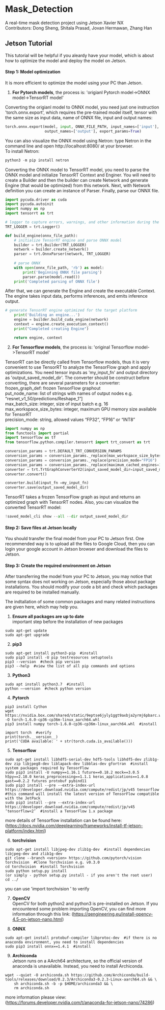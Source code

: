 # Mask_Detection
A real-time mask detection project using Jetson Xavier NX <br>
Contributors: Dong Sheng, Shitala Prasad, Jovan Hermawan, Zhang Han

## Jetson Tutorial
This tutorial will be helpful if you aleardy have your model, which is about how to optimize the model and deploy the model on Jetson.

#### Step 1: Model optimization
It is more efficient to optimize the model using your PC than Jetson.

1. **For Pytorch models**, the process is: 'origianl Pytorch model->ONNX model->TensorRT model'

Converting the origianl model to ONNX model, you need just one instruction 'torch.onnx.export', which requires the pre-trained model itself, tensor with the same size as input data, name of ONNX file, input and output names:
```python
torch.onnx.export(model, input, ONNX_FILE_PATH, input_names=['input'],
                  output_names=['output'], export_params=True)
```
You can also visualize the ONNX model using Netron: type Netron in the command line and open http://localhost:8080/ at your browser. <br>
To install Netron:
```python
python3 -m pip install netron
```
Converting the ONNX model to TensorRT model, you need to parse the ONNX model and initialize TensorRT Context and Enginer. You will need to create a Builder and then the builder can create Network and generate Engine (that would be optimized) from this network. Next, with Network definition you can create an instance of Parser. Finally, parse our ONNX file.
```python
import pycuda.driver as cuda
import pycuda.autoinit
import numpy as np
import tensorrt as trt

# logger to capture errors, warnings, and other information during the build and inference phases
TRT_LOGGER = trt.Logger()

def build_engine(onnx_file_path):
    # initialize TensorRT engine and parse ONNX model
    builder = trt.Builder(TRT_LOGGER)
    network = builder.create_network()
    parser = trt.OnnxParser(network, TRT_LOGGER)
    
    # parse ONNX
    with open(onnx_file_path, 'rb') as model:
        print('Beginning ONNX file parsing')
        parser.parse(model.read())
    print('Completed parsing of ONNX file')
```
After that, we can generate the Engine and create the executable Context. The engine takes input data, performs inferences, and emits inference output.
```Python
# generate TensorRT engine optimized for the target platform
    print('Building an engine...')
    engine = builder.build_cuda_engine(network)
    context = engine.create_execution_context()
    print("Completed creating Engine")

    return engine, context

```

2. **For Tensorflow models**, the process is: 'original Tensorflow model->TensorRT model'

TensorRT can be directly called from Tensorflow models, thus it is very convenient to use TensorRT to analyze the TensorFlow graph and apply optimizations. You need tensor inputs as 'my_input_fn' and output directory as 'output_saved_model_dir'. The converter should be construct before converting, there are several parameters for a converter: <br>
frozen_graph_def: frozen TensorFlow graphout <br>
put_node_name: list of strings with names of output nodes e.g. “resnet_v1_50/predictions/Reshape_1”] <br>
max_batch_size: integer, size of input batch e.g. 16 <br>
max_workspace_size_bytes: integer, maximum GPU memory size available for TensorRT <br>
precision_mode: string, allowed values “FP32”, “FP16” or “INT8” <br>

```python
import numpy as np
from functools import partial
import tensorflow as tf
from tensorflow.python.compiler.tensorrt import trt_convert as trt

conversion_params = trt.DEFAULT_TRT_CONVERSION_PARAMS 
conversion_params = conversion_params._replace(max_workspace_size_bytes=(1<<32))
conversion_params = conversion_params._replace(precision_mode="FP16")
conversion_params = conversion_params._replace(maximum_cached_engines=100)
converter = trt.TrtGraphConverterV2(input_saved_model_dir=input_saved_model_dir, conversion_params=conversion_params)
converter.convert()

converter.build(input_fn =my_input_fn)
converter.save(output_saved_model_dir)
```
TensorRT takes a frozen TensorFlow graph as input and returns an optimized graph with TensorRT nodes. Also, you can visualize the converted TensorRT model:
```python
!saved_model_cli show --all --dir output_saved_model_dir
```

#### Step 2: Save files at Jetson locally
You should transfer the final model from your PC to Jetson first. One recommended way is to upload all the files to Google Cloud, then you can login your google account in Jetson browser and download the files to Jetson.

#### Step 3: Create the required environment on Jetson
After transferring the model from your PC to Jetson, you may notice that some syntax does not working on Jetson, especially those about package installations. You should modify your code a bit and check which packages are required to be installed manually. 

The indtallation of some common packages and many related instructions are given here, which may help you.

1. **Ensure all packages are up to date** <br>
important step before the installation of new packages <br>
```
sudo apt-get update 
sudo apt-get upgrade
```

2. **pip3**
```
sudo apt-get install python3-pip  #install
sudo pip3 install -U pip testresources setuptools
pip3 --version  #check pip version
pip3 --help  #view the list of all pip commands and options
```

3. **Python3**
```
sudo apt install python3.7  #install
python ––version  #check python version
```

4. **Pytorch**
```
pip3 install Cython
wget https://nvidia.box.com/shared/static/9eptse6jyly1ggt9axbja2yrmj6pbarc.whl -O torch-1.6.0-cp36-cp36m-linux_aarch64.whl
pip3 install numpy torch-1.6.0-cp36-cp36m-linux_aarch64.whl  #install
```
```
import torch  #verify
print(torch.__version__)
print('CUDA available: ' + str(torch.cuda.is_available()))
```

5. **Tensorflow**
```
sudo apt-get install libhdf5-serial-dev hdf5-tools libhdf5-dev zlib1g-dev zip libjpeg8-dev liblapack-dev libblas-dev gfortran  #install system packages required by TensorFlow
sudo pip3 install -U numpy==1.16.1 future==0.18.2 mock==3.0.5 h5py==2.10.0 keras_preprocessing==1.1.1 keras_applications==1.0.8 gast==0.2.2 futures protobuf pybind11
sudo pip3 install --pre --extra-index-url https://developer.download.nvidia.com/compute/redist/jp/v45 tensorflow  #this command will install the latest version of TensorFlow compatible with the JetPack
sudo pip3 install --pre --extra-index-url https://developer.download.nvidia.com/compute/redist/jp/v45 ‘tensorflow<2’  #install a TensorFlow 1.x package
```
more details of Tensorflow installation can be found here: (https://docs.nvidia.com/deeplearning/frameworks/install-tf-jetson-platform/index.html)

6. **torchvision**
```
sudo apt-get install libjpeg-dev zlib1g-dev  #install dependencies libjpeg-dev and zlib1g-dev
git clone --branch <version> https://github.com/pytorch/vision torchvision  #Clone Torchvision e.g. v0.3.0
cd torchvision  #install Torchvision
sudo python setup.py install
(or simply - python setup.py install - if you aren't the root user)
cd ../
```
you can use 'import torchvision ' to verify

7. **OpenCV** <br>
OpenCV for both python2 and python3 is pre-installed on Jetson. If you encountered some problem importing OpenCV, you can find more information through this link: (https://qengineering.eu/install-opencv-4.5-on-jetson-nano.html)

8. **ONNX**
```
sudo apt-get install protobuf-compiler libprotoc-dev  #if there is no anaconda environment, you need to install dependencies
sudo pip3 install onnx==1.4.1  #install
```


9. **Archiconda** <br>
Jetson runs on a AArch64 architecture, so the official version of anaconda is unavailable. Instead, you need to install Archiconda.
```
wget --quiet -O archiconda.sh https://github.com/Archiconda/build-tools/releases/download/0.2.3/Archiconda3-0.2.3-Linux-aarch64.sh && \
    sh archiconda.sh -b -p $HOME/archiconda3 && \
    rm archiconda.sh
```
more information please view: (https://forums.developer.nvidia.com/t/anaconda-for-jetson-nano/74286)

